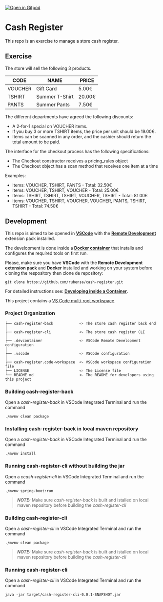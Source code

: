 [![Open in Gitpod](https://gitpod.io/button/open-in-gitpod.svg)](https://gitpod.io/#github.com/rubensa/cash-register/tree/gitpod-config)

# Cash Register

This repo is an exercise to manage a store cash register.

## Exercise

The store will sell the following 3 products.

| CODE    | NAME           | PRICE  |
| ------- | -------------- | ------ |
| VOUCHER | Gift Card      | 5.00€  |
| TSHIRT  | Summer T-Shirt | 20.00€ |
| PANTS   | Summer Pants   | 7.50€  |

The different departments have agreed the following discounts:
  * A 2-for-1 special on VOUCHER items.
  * If you buy 3 or more TSHIRT items, the price per unit should be 19.00€.
  * Items can be scanned in any order, and the cashier should return the total amount to be paid.

The interface for the checkout process has the following specifications:
  * The Checkout constructor receives a pricing_rules object
  * The Checkout object has a scan method that receives one item at a time

Examples:
  * Items: VOUCHER, TSHIRT, PANTS - Total: 32.50€
  * Items: VOUCHER, TSHIRT, VOUCHER - Total: 25.00€
  * Items: TSHIRT, TSHIRT, TSHIRT, VOUCHER, TSHIRT - Total: 81.00€
  * Items: VOUCHER, TSHIRT, VOUCHER, VOUCHER, PANTS, TSHIRT, TSHIRT - Total: 74.50€

## Development

This repo is aimed to be opened in **[VSCode](https://code.visualstudio.com/)** with the **[Remote Development](https://code.visualstudio.com/docs/remote/remote-overview)** extension pack installed.

The development is done inside a **[Docker container](https://docker.com/)** that installs and configures the required tools on first run.

Please, make sure you have **VSCode** with the **Remote Development extension pack** and **Docker** installed and working on your system before cloning the respository then clone de repository:

`git clone https://github.com/rubensa/cash-register.git`

For detailed instructions see: **[Developing inside a Container](https://code.visualstudio.com/docs/remote/containers)**.

This project contains a [VS Code multi-root workspace](https://code.visualstudio.com/docs/editor/multi-root-workspaces).

### Project Organization

    ├── cash-register-back            <- The store cash register back end
    │
    ├── cash-register-cli             <- The store cash register CLI
    │
    ├── .devcontainer                 <- VSCode Remote Development configuration
    │
    ├── .vscode                       <- VSCode configuration
    │
    ├── cash-register.code-workspace  <- VSCode workspace configuration file
    ├── LICENSE                       <- The License file
    └── README.md                     <- The README for developers using this project

### Building cash-register-back
Open a *cash-register-back* in VSCode Integrated Terminal and run the command
```shell
./mvnw clean package
```

### Installing cash-register-back in local maven repository
Open a *cash-register-back* in VSCode Integrated Terminal and run the command
```shell
./mvnw install
```

### Running cash-register-cli without building the jar
Open a *ccash-register-cli* in VSCode Integrated Terminal and run the command
```shell
./mvnw spring-boot:run
```
> **_NOTE:_** Make sure *cash-register-back* is built and istalled on local maven repository before building the *cash-register-cli*

### Building cash-register-cli
Open a *cash-register-cli* in VSCode Integrated Terminal and run the command
```shell
./mvnw clean package
```
> **_NOTE:_** Make sure *cash-register-back* is built and istalled on local maven repository before building the *cash-register-cli*

### Running cash-register-cli
Open a *cash-register-cli* in VSCode Integrated Terminal and run the command
```shell
java -jar target/cash-register-cli-0.0.1-SNAPSHOT.jar
```